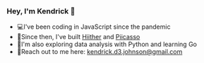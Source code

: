 ### Hey, I'm Kendrick 👋

- 💻I've been coding in JavaScript since the pandemic
- 💪Since then, I've built [Hiither](https://hiither.com/home/guide/37e25f11-4c25-4431-b046-889e89fd3d05/view) and [Piicasso](https://www.piicasso.com/)
- 🧪I'm also exploring data analysis with Python and learning Go
- 📨Reach out to me here: kendrick.d3.johnson@gmail.com

<!--
**namekendrick/namekendrick** is a ✨ _special_ ✨ repository because its `README.md` (this file) appears on your GitHub profile.

Here are some ideas to get you started:

- 🔭 I’m currently working on ...
- 🌱 I’m currently learning ...
- 👯 I’m looking to collaborate on ...
- 🤔 I’m looking for help with ...
- 💬 Ask me about ...
- 📫 How to reach me: ...
- 😄 Pronouns: ...
- ⚡ Fun fact: ...
-->
